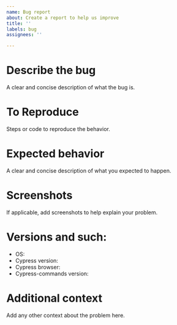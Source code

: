 ```yaml
---
name: Bug report
about: Create a report to help us improve
title: ''
labels: bug
assignees: ''

---
```


# Describe the bug
A clear and concise description of what the bug is.

# To Reproduce
Steps or code to reproduce the behavior.

# Expected behavior
A clear and concise description of what you expected to happen.

# Screenshots
If applicable, add screenshots to help explain your problem.

# Versions and such:
 - OS: 
 - Cypress version: 
 - Cypress browser: 
 - Cypress-commands version: 

# Additional context
Add any other context about the problem here.
